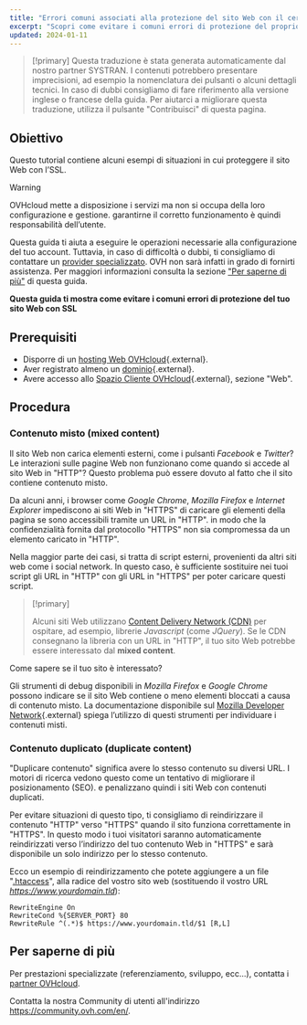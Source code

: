 ```yaml
---
title: "Errori comuni associati alla protezione del sito Web con il certificato SSL"
excerpt: "Scopri come evitare i comuni errori di protezione del proprio sito Web con il certificato SSL"
updated: 2024-01-11
---
```


> [!primary]
> Questa traduzione è stata generata automaticamente dal nostro partner SYSTRAN. I contenuti potrebbero presentare imprecisioni, ad esempio la nomenclatura dei pulsanti o alcuni dettagli tecnici. In caso di dubbi consigliamo di fare riferimento alla versione inglese o francese della guida. Per aiutarci a migliorare questa traduzione, utilizza il pulsante "Contribuisci" di questa pagina.
>

## Obiettivo

Questo tutorial contiene alcuni esempi di situazioni in cui proteggere il sito Web con l’SSL.

> [!warning]
>
> OVHcloud mette a disposizione i servizi ma non si occupa della loro configurazione e gestione. garantirne il corretto funzionamento è quindi responsabilità dell’utente.
> 
> Questa guida ti aiuta a eseguire le operazioni necessarie alla configurazione del tuo account. Tuttavia, in caso di difficoltà o dubbi, ti consigliamo di contattare un [provider specializzato](https://partner.ovhcloud.com/it/directory/). OVH non sarà infatti in grado di fornirti assistenza. Per maggiori informazioni consulta la sezione ["Per saperne di più"](#go-further) di questa guida.
>

**Questa guida ti mostra come evitare i comuni errori di protezione del tuo sito Web con SSL**

## Prerequisiti

- Disporre di un [hosting Web OVHcloud](https://www.ovhcloud.com/it/web-hosting/){.external}.
- Aver registrato almeno un [dominio](https://www.ovhcloud.com/it/domains/){.external}.
- Avere accesso allo [Spazio Cliente OVHcloud](https://www.ovh.com/auth/?action=gotomanager&from=https://www.ovh.it/&ovhSubsidiary=it){.external}, sezione "Web".

## Procedura

### Contenuto misto (mixed content)

Il sito Web non carica elementi esterni, come i pulsanti *Facebook* e *Twitter*? Le interazioni sulle pagine Web non funzionano come quando si accede al sito Web in "HTTP"? Questo problema può essere dovuto al fatto che il sito contiene contenuto misto. 

Da alcuni anni, i browser come *Google Chrome*, *Mozilla Firefox* e *Internet Explorer* impediscono ai siti Web in "HTTPS" di caricare gli elementi della pagina se sono accessibili tramite un URL in "HTTP". in modo che la confidenzialità fornita dal protocollo "HTTPS" non sia compromessa da un elemento caricato in "HTTP". 

Nella maggior parte dei casi, si tratta di script esterni, provenienti da altri siti web come i social network. In questo caso, è sufficiente sostituire nei tuoi script gli URL in "HTTP" con gli URL in "HTTPS" per poter caricare questi script.

> [!primary]
>
> Alcuni siti Web utilizzano [Content Delivery Network (CDN)](/pages/web_cloud/web_hosting/cdn_how_to_use_cdn) per ospitare, ad esempio, librerie *Javascript* (come *JQuery*). 
> Se le CDN consegnano la libreria con un URL in "HTTP", il tuo sito Web potrebbe essere interessato dal **mixed content**. 
>

Come sapere se il tuo sito è interessato?

Gli strumenti di debug disponibili in *Mozilla Firefox* e *Google Chrome* possono indicare se il sito Web contiene o meno elementi bloccati a causa di contenuto misto. La documentazione disponibile sul [Mozilla Developer Network](https://developer.mozilla.org/en-us/docs/Web/Security/Mixed_content){.external} spiega l’utilizzo di questi strumenti per individuare i contenuti misti.

### Contenuto duplicato (duplicate content)

"Duplicare contenuto" significa avere lo stesso contenuto su diversi URL. I motori di ricerca vedono questo come un tentativo di migliorare il posizionamento (SEO). e penalizzano quindi i siti Web con contenuti duplicati.

Per evitare situazioni di questo tipo, ti consigliamo di reindirizzare il contenuto "HTTP" verso "HTTPS" quando il sito funziona correttamente in "HTTPS". In questo modo i tuoi visitatori saranno automaticamente reindirizzati verso l’indirizzo del tuo contenuto Web in "HTTPS" e sarà disponibile un solo indirizzo per lo stesso contenuto. 

Ecco un esempio di reindirizzamento che potete aggiungere a un file "[.htaccess](/pages/web_cloud/web_hosting/htaccess_url_rewriting_using_mod_rewrite)", alla radice del vostro sito web (sostituendo il vostro URL *https://www.yourdomain.tld*):

```
RewriteEngine On
RewriteCond %{SERVER_PORT} 80
RewriteRule ^(.*)$ https://www.yourdomain.tld/$1 [R,L]
```

## Per saperne di più <a name="go-further"></a>
 
Per prestazioni specializzate (referenziamento, sviluppo, ecc...), contatta i [partner OVHcloud](https://partner.ovhcloud.com/it/directory/).
 
Contatta la nostra Community di utenti all'indirizzo <https://community.ovh.com/en/>.